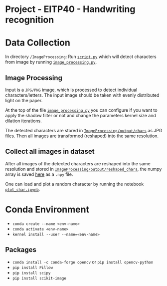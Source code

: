 # Project - EITP40 - Handwriting recognition

# Data Collection

In directory `/ImageProcessing`: Run [`script.py`](/ImageProcessing/script.py) which will detect characters from image by running [`image_processing.py`](/ImageProcessing/image_processing.py).

## Image Processing

Input is a `JPG/PNG` image, which is processed to detect individual characters/letters. The input image should be taken with evenly distributed light on the paper.

At the top of the file [`image_processing.py`](/ImageProcessing/image_processing.py) you can configure if you want to apply the shadow filter or not and change the parameters kernel size and dilation iterations.

The detected characters are stored in [`ImageProcessing/output/chars`](/ImageProcessing/output/) as JPG files. Then all images are transformed (reshaped) into the same resolution.

## Collect all images in dataset

After all images of the detected characters are reshaped into the same resolution and stored in [`ImageProcessing/output/reshaped_chars`](/ImageProcessing/output/reshaped_chars/), the numpy array is saved [here](/data/) as a `.npy` file.

One can load and plot a random character by running the notebook [`plot_char.ipynb`](/ImageProcessing/plot_char.ipynb).

# Conda Environment

- `conda create --name <env-name>`
- `conda activate <env-name>`
- `kernel install --user --name=<env-name>`

## Packages

- `conda install -c conda-forge opencv` or `pip install opencv-python`
- `pip install Pillow`
- `pip install scipy`
- `pip install scikit-image`
